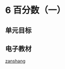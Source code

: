 # 6 百分数（一）

## 单元目标


## 电子教材

<Ebook grade="xxsx6a" :pages="82" :paged="95" ></Ebook>

[zanshang](../res/zanshang.md ':include')